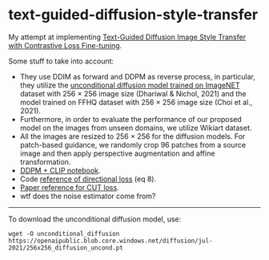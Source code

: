 # text-guided-diffusion-style-transfer

My attempt at implementing [Text-Guided Diffusion Image Style Transfer with Contrastive Loss Fine-tuning](https://openreview.net/forum?id=iJ_E0ZCy8fi).

Some stuff to take into account:
  - They use DDIM as forward and DDPM as reverse process, in particular, they utilize the [unconditional diffusion model trained on ImageNET](https://github.com/openai/guided-diffusion) dataset with 256 × 256 image size (Dhariwal & Nichol, 2021) and the model trained on FFHQ dataset with 256 × 256 image size (Choi et al., 2021).
  - Furthermore, in order to evaluate the performance of our proposed model on the images from unseen domains, we utilize Wikiart dataset.
  - All the images are resized to 256 × 256 for the diffusion models. For patch-based guidance, we randomly crop 96 patches from a source image and then apply perspective augmentation and affine transformation.
  - [DDPM + CLIP notebook](https://colab.research.google.com/drive/1V66mUeJbXrTuQITvJunvnWVn96FEbSI3#scrollTo=X5gODNAMEUCR).
  - Code [reference of directional loss](https://github.com/rinongal/StyleGAN-nada/blob/main/ZSSGAN/criteria/clip_loss.py) (eq 8).
  - [Paper reference for CUT loss](https://arxiv.org/abs/2007.15651).
  - wtf does the noise estimator come from?

---

To download the unconditional diffusion model, use:
```console
wget -O unconditional_diffusion https://openaipublic.blob.core.windows.net/diffusion/jul-2021/256x256_diffusion_uncond.pt
```
